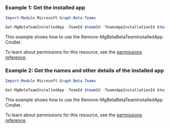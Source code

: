 ### Example 1: Get the installed app

```powershellImport-Module Microsoft.Graph.Beta.Teams

Get-MgBetaTeamInstalledApp -TeamId $teamId -TeamsAppInstallationId $teamsAppInstallationId
```
This example shows how to use the Remove-MgBetaBetaTeamInstalledApp Cmdlet.
To learn about permissions for this resource, see the [permissions reference](/graph/permissions-reference).

### Example 2: Get the names and other details of the installed app

```powershellImport-Module Microsoft.Graph.Beta.Teams

Get-MgBetaTeamInstalledApp -TeamId $teamId -TeamsAppInstallationId $teamsAppInstallationId -ExpandProperty "teamsAppDefinition"
```
This example shows how to use the Remove-MgBetaBetaTeamInstalledApp Cmdlet.
To learn about permissions for this resource, see the [permissions reference](/graph/permissions-reference).

